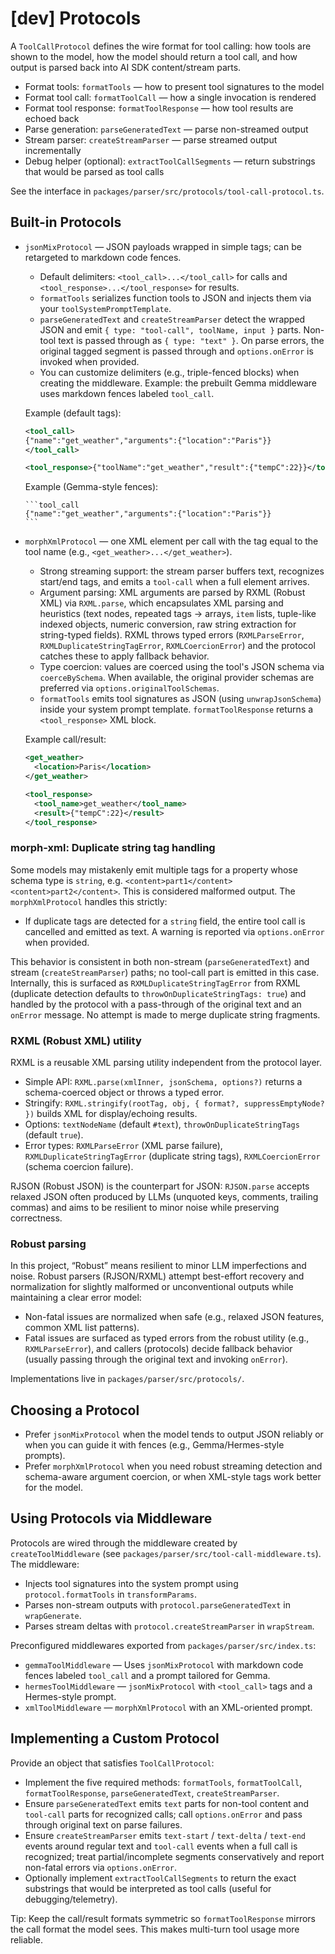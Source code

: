 # [dev] Protocols

A `ToolCallProtocol` defines the wire format for tool calling: how tools are shown to the model, how the model should return a tool call, and how output is parsed back into AI SDK content/stream parts.

- Format tools: `formatTools` — how to present tool signatures to the model
- Format tool call: `formatToolCall` — how a single invocation is rendered
- Format tool response: `formatToolResponse` — how tool results are echoed back
- Parse generation: `parseGeneratedText` — parse non-streamed output
- Stream parser: `createStreamParser` — parse streamed output incrementally
- Debug helper (optional): `extractToolCallSegments` — return substrings that would be parsed as tool calls

See the interface in `packages/parser/src/protocols/tool-call-protocol.ts`.

## Built-in Protocols

- `jsonMixProtocol` — JSON payloads wrapped in simple tags; can be retargeted to markdown code fences.
  - Default delimiters: `<tool_call>...</tool_call>` for calls and `<tool_response>...</tool_response>` for results.
  - `formatTools` serializes function tools to JSON and injects them via your `toolSystemPromptTemplate`.
  - `parseGeneratedText` and `createStreamParser` detect the wrapped JSON and emit `{ type: "tool-call", toolName, input }` parts. Non-tool text is passed through as `{ type: "text" }`. On parse errors, the original tagged segment is passed through and `options.onError` is invoked when provided.
  - You can customize delimiters (e.g., triple-fenced blocks) when creating the middleware. Example: the prebuilt Gemma middleware uses markdown fences labeled `tool_call`.

  Example (default tags):

  ```xml
  <tool_call>
  {"name":"get_weather","arguments":{"location":"Paris"}}
  </tool_call>

  <tool_response>{"toolName":"get_weather","result":{"tempC":22}}</tool_response>
  ```

  Example (Gemma-style fences):

  ````text
  ```tool_call
  {"name":"get_weather","arguments":{"location":"Paris"}}
  ```
  ````

- `morphXmlProtocol` — one XML element per call with the tag equal to the tool name (e.g., `<get_weather>...</get_weather>`).
  - Strong streaming support: the stream parser buffers text, recognizes start/end tags, and emits a `tool-call` when a full element arrives.
  - Argument parsing: XML arguments are parsed by RXML (Robust XML) via `RXML.parse`, which encapsulates XML parsing and heuristics (text nodes, repeated tags → arrays, `item` lists, tuple-like indexed objects, numeric conversion, raw string extraction for string-typed fields). RXML throws typed errors (`RXMLParseError`, `RXMLDuplicateStringTagError`, `RXMLCoercionError`) and the protocol catches these to apply fallback behavior.
  - Type coercion: values are coerced using the tool's JSON schema via `coerceBySchema`. When available, the original provider schemas are preferred via `options.originalToolSchemas`.
  - `formatTools` emits tool signatures as JSON (using `unwrapJsonSchema`) inside your system prompt template. `formatToolResponse` returns a `<tool_response>` XML block.

  Example call/result:

  ```xml
  <get_weather>
    <location>Paris</location>
  </get_weather>

  <tool_response>
    <tool_name>get_weather</tool_name>
    <result>{"tempC":22}</result>
  </tool_response>
  ```

### morph-xml: Duplicate string tag handling

Some models may mistakenly emit multiple tags for a property whose schema type is `string`, e.g. `<content>part1</content><content>part2</content>`. This is considered malformed output. The `morphXmlProtocol` handles this strictly:

- If duplicate tags are detected for a `string` field, the entire tool call is cancelled and emitted as text. A warning is reported via `options.onError` when provided.

This behavior is consistent in both non-stream (`parseGeneratedText`) and stream (`createStreamParser`) paths; no tool-call part is emitted in this case. Internally, this is surfaced as `RXMLDuplicateStringTagError` from RXML (duplicate detection defaults to `throwOnDuplicateStringTags: true`) and handled by the protocol with a pass-through of the original text and an `onError` message. No attempt is made to merge duplicate string fragments.

### RXML (Robust XML) utility

RXML is a reusable XML parsing utility independent from the protocol layer.

- Simple API: `RXML.parse(xmlInner, jsonSchema, options?)` returns a schema-coerced object or throws a typed error.
- Stringify: `RXML.stringify(rootTag, obj, { format?, suppressEmptyNode? })` builds XML for display/echoing results.
- Options: `textNodeName` (default `#text`), `throwOnDuplicateStringTags` (default `true`).
- Error types: `RXMLParseError` (XML parse failure), `RXMLDuplicateStringTagError` (duplicate string tags), `RXMLCoercionError` (schema coercion failure).

RJSON (Robust JSON) is the counterpart for JSON: `RJSON.parse` accepts relaxed JSON often produced by LLMs (unquoted keys, comments, trailing commas) and aims to be resilient to minor noise while preserving correctness.

### Robust parsing

In this project, “Robust” means resilient to minor LLM imperfections and noise. Robust parsers (RJSON/RXML) attempt best-effort recovery and normalization for slightly malformed or unconventional outputs while maintaining a clear error model:

- Non-fatal issues are normalized when safe (e.g., relaxed JSON features, common XML list patterns).
- Fatal issues are surfaced as typed errors from the robust utility (e.g., `RXMLParseError`), and callers (protocols) decide fallback behavior (usually passing through the original text and invoking `onError`).

Implementations live in `packages/parser/src/protocols/`.

## Choosing a Protocol

- Prefer `jsonMixProtocol` when the model tends to output JSON reliably or when you can guide it with fences (e.g., Gemma/Hermes-style prompts).
- Prefer `morphXmlProtocol` when you need robust streaming detection and schema-aware argument coercion, or when XML-style tags work better for the model.

## Using Protocols via Middleware

Protocols are wired through the middleware created by `createToolMiddleware` (see `packages/parser/src/tool-call-middleware.ts`). The middleware:

- Injects tool signatures into the system prompt using `protocol.formatTools` in `transformParams`.
- Parses non-stream outputs with `protocol.parseGeneratedText` in `wrapGenerate`.
- Parses stream deltas with `protocol.createStreamParser` in `wrapStream`.

Preconfigured middlewares exported from `packages/parser/src/index.ts`:

- `gemmaToolMiddleware` — Uses `jsonMixProtocol` with markdown code fences labeled `tool_call` and a prompt tailored for Gemma.
- `hermesToolMiddleware` — `jsonMixProtocol` with `<tool_call>` tags and a Hermes-style prompt.
- `xmlToolMiddleware` — `morphXmlProtocol` with an XML-oriented prompt.

## Implementing a Custom Protocol

Provide an object that satisfies `ToolCallProtocol`:

- Implement the five required methods: `formatTools`, `formatToolCall`, `formatToolResponse`, `parseGeneratedText`, `createStreamParser`.
- Ensure `parseGeneratedText` emits `text` parts for non-tool content and `tool-call` parts for recognized calls; call `options.onError` and pass through original text on parse failures.
- Ensure `createStreamParser` emits `text-start` / `text-delta` / `text-end` events around regular text and `tool-call` events when a full call is recognized; treat partial/incomplete segments conservatively and report non-fatal errors via `options.onError`.
- Optionally implement `extractToolCallSegments` to return the exact substrings that would be interpreted as tool calls (useful for debugging/telemetry).

Tip: Keep the call/result formats symmetric so `formatToolResponse` mirrors the call format the model sees. This makes multi-turn tool usage more reliable.
